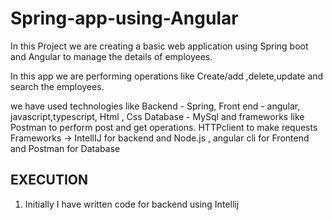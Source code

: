 # Spring-app-using-Angular

In this Project we are creating a basic web application using Spring boot and Angular
to manage the details of employees.

In this app we are performing operations like Create/add ,delete,update and search the employees.

we have used technologies like
Backend - Spring, 
Front end - angular, javascript,typescript, Html , Css
Database - MySql and frameworks like Postman to perform post and get operations.
HTTPclient to make requests
Frameworks -> IntellIJ for backend and Node.js , angular cli for Frontend and Postman for Database



EXECUTION
-----------------

1. Initially I have written code for backend using Intellij
